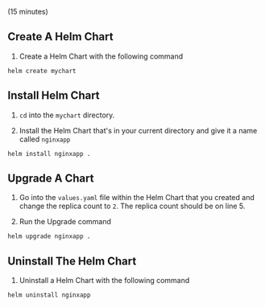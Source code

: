 (15 minutes)

## Create A Helm Chart
1. Create a Helm Chart with the following command
```
helm create mychart
```

## Install Helm Chart
1. `cd` into the `mychart` directory.

2. Install the Helm Chart that's in your current directory and give it a name called `nginxapp`
```
helm install nginxapp .
```

## Upgrade A Chart

1. Go into the `values.yaml` file within the Helm Chart that you created and change the replica count to `2`. The replica count should be on line 5.

2. Run the Upgrade command
```
helm upgrade nginxapp .
```

## Uninstall The Helm Chart
1. Uninstall a Helm Chart with the following command
```
helm uninstall nginxapp
```